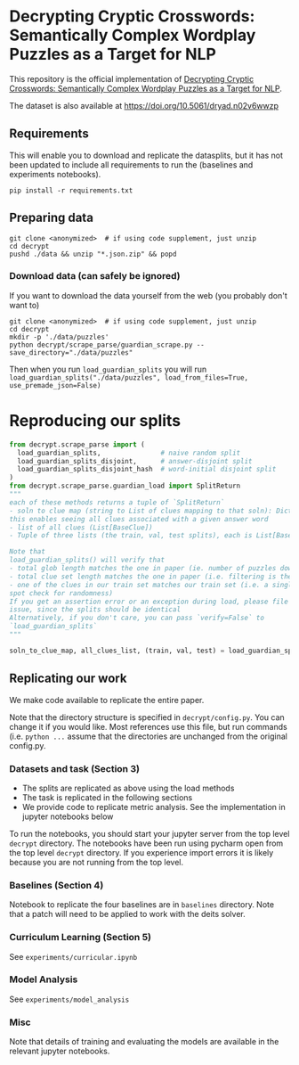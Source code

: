 [comment]: <> (adapted from https://github.com/paperswithcode/releasing-research-code)

# Decrypting Cryptic Crosswords: Semantically Complex Wordplay Puzzles as a Target for NLP

This repository is the official implementation of 
[Decrypting Cryptic Crosswords: Semantically Complex Wordplay 
Puzzles as a Target for NLP](https://arxiv.org/abs/2104.08620). 

[comment]: <> (>📋  todo Optional: include a graphic explaining your approach/main result, bibtex entry, link to demos, blog posts and tutorials)
The dataset is also available at https://doi.org/10.5061/dryad.n02v6wwzp

## Requirements

This will enable you to download and replicate the datasplits, but it has not been updated
to include all requirements to run the (baselines and experiments notebooks).
```setup
pip install -r requirements.txt
```

## Preparing data
```setup
git clone <anonymized>  # if using code supplement, just unzip
cd decrypt
pushd ./data && unzip "*.json.zip" && popd
```

### Download data (can safely be ignored)
If you want to download the data yourself from the web (you probably don't want to)
```setup
git clone <anonymized>  # if using code supplement, just unzip
cd decrypt
mkdir -p './data/puzzles'
python decrypt/scrape_parse/guardian_scrape.py --save_directory="./data/puzzles"
```
Then when you run `load_guardian_splits` you will run 
`load_guardian_splits("./data/puzzles", load_from_files=True, use_premade_json=False)`


# Reproducing our splits
```python
from decrypt.scrape_parse import (
  load_guardian_splits,               # naive random split
  load_guardian_splits_disjoint,      # answer-disjoint split
  load_guardian_splits_disjoint_hash  # word-initial disjoint split
)
from decrypt.scrape_parse.guardian_load import SplitReturn
"""
each of these methods returns a tuple of `SplitReturn`
- soln to clue map (string to List of clues mapping to that soln): Dict[str, List[BaseClue]
this enables seeing all clues associated with a given answer word
- list of all clues (List[BaseClue])
- Tuple of three lists (the train, val, test splits), each is List[BaseClue]

Note that
load_guardian_splits() will verify that
- total glob length matches the one in paper (ie. number of puzzles downloaded matches)
- total clue set length matches the one in paper (i.e. filtering is the same)
- one of the clues in our train set matches our train set (i.e. a single clue
spot check for randomness)
If you get an assertion error or an exception during load, please file an
issue, since the splits should be identical
Alternatively, if you don't care, you can pass `verify=False` to
`load_guardian_splits`
"""

soln_to_clue_map, all_clues_list, (train, val, test) = load_guardian_splits()
```

## Replicating our work
We make code available to replicate the entire paper. 

Note that the directory structure is specified in `decrypt/config.py`. You can change it if you would like.
Most references use this file, but run commands (i.e. `python ...` assume that the directories are unchanged
from the original config.py.

### Datasets and task (Section 3)
- The splits are replicated as above using the load methods
- The task is replicated in the following sections
- We provide code to replicate metric analysis. See the implementation in jupyter notebooks below

To run the notebooks, you should start your jupyter server from the top level `decrypt` directory.
The notebooks have been run using pycharm open from the top level `decrypt` directory.
If you experience import errors it is likely because you are not running from the top level.

### Baselines (Section 4)
Notebook to replicate the four baselines are in `baselines` directory.
Note that a patch will need to be applied to work with the deits solver.


### Curriculum Learning (Section 5) 
See `experiments/curricular.ipynb`

### Model Analysis
See `experiments/model_analysis`


### Misc
Note that details of training and evaluating the models are available in the relevant jupyter
notebooks.

[comment]: <> ([comment]: <> TODO  &#40;## Pre-trained Models&#41;)

[comment]: <> (You can download pretrained models here:)

[comment]: <> (- [My awesome model]&#40;https://drive.google.com/mymodel.pth&#41; trained on ImageNet using parameters x,y,z. )

[comment]: <> (>📋  Give a link to where/how the pretrained models can be downloaded and how they were trained &#40;if applicable&#41;.  Alternatively you can have an additional column in your results table with a link to the models.)

[comment]: <> (## Results)

[comment]: <> (Our model achieves the following performance on :)

[comment]: <> (### [Image Classification on ImageNet]&#40;https://paperswithcode.com/sota/image-classification-on-imagenet&#41;)

[comment]: <> (| Model name         | Top 1 Accuracy  | Top 5 Accuracy |)

[comment]: <> (| ------------------ |---------------- | -------------- |)

[comment]: <> (| My awesome model   |     85%         |      95%       |)

[comment]: <> (>📋  Include a table of results from your paper, and link back to the leaderboard for clarity and context. If your main result is a figure, include that figure and link to the command or notebook to reproduce it. )


[comment]: <> (## Contributing)

[comment]: <> (>📋  Pick a licence and describe how to contribute to your code repository. )


